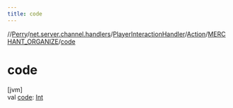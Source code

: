 ```yaml
---
title: code
---
```

//[Perry](../../../../../index.html)/[net.server.channel.handlers](../../../index.html)/[PlayerInteractionHandler](../../index.html)/[Action](../index.html)/[MERCHANT_ORGANIZE](index.html)/[code](code.html)



# code



[jvm]\
val [code](code.html): [Int](https://kotlinlang.org/api/latest/jvm/stdlib/kotlin/-int/index.html)




